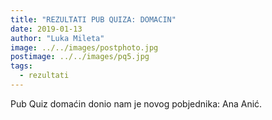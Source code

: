 ```yaml
---
title: "REZULTATI PUB QUIZA: DOMACIN"
date: 2019-01-13
author: "Luka Mileta"
image: ../../images/postphoto.jpg
postimage: ../../images/pq5.jpg
tags:
  - rezultati
---
```


Pub Quiz domaćin donio nam je novog pobjednika: Ana Anić.
